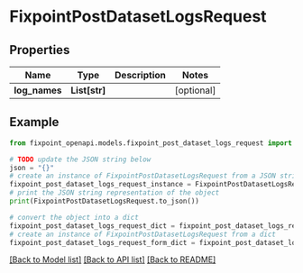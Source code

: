 # FixpointPostDatasetLogsRequest


## Properties

Name | Type | Description | Notes
------------ | ------------- | ------------- | -------------
**log_names** | **List[str]** |  | [optional] 

## Example

```python
from fixpoint_openapi.models.fixpoint_post_dataset_logs_request import FixpointPostDatasetLogsRequest

# TODO update the JSON string below
json = "{}"
# create an instance of FixpointPostDatasetLogsRequest from a JSON string
fixpoint_post_dataset_logs_request_instance = FixpointPostDatasetLogsRequest.from_json(json)
# print the JSON string representation of the object
print(FixpointPostDatasetLogsRequest.to_json())

# convert the object into a dict
fixpoint_post_dataset_logs_request_dict = fixpoint_post_dataset_logs_request_instance.to_dict()
# create an instance of FixpointPostDatasetLogsRequest from a dict
fixpoint_post_dataset_logs_request_form_dict = fixpoint_post_dataset_logs_request.from_dict(fixpoint_post_dataset_logs_request_dict)
```
[[Back to Model list]](../README.md#documentation-for-models) [[Back to API list]](../README.md#documentation-for-api-endpoints) [[Back to README]](../README.md)


